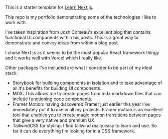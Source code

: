 This is a starter template for [Learn Next.js](https://nextjs.org/learn).

This repo is my portfolio demonstrating some of the technologies I like to work with.

I've taken inspiration from Josh Comeau's excellent blog that contains functional UI components within his posts. This is a great way to demonstrate and convey ideas from within a blog post.

I chose Next.js as it seems to be the most popular React framework thingy and it works well with Vercel which I really like.

Other packages I've included are what I consider to be part of my ideal stack.
- Storybook for building components in isolation and to take advantage of all it's benefits for building UI components.
- MDX: This allows me to create pages from mdx markdown files that can include functioning code components.
- Framer Motion: having discovered Framer just earlier this year I've immediately put it to use in all my projects. Framer motion is an excellent tool that enables you to create magic motion transitions between pages that give a very native and premium UX.
- TailwindCSS for styling. I find tailwind really easy to learn and use. So far it can do everything I'm looking for in a CSS framework.